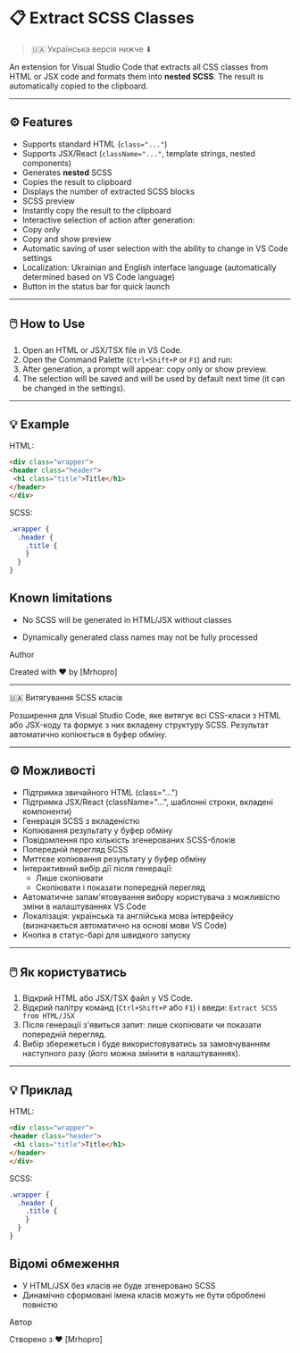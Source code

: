 # 📋 Extract SCSS Classes

> 🇺🇦 Українська версія нижче ⬇

An extension for Visual Studio Code that extracts all CSS classes from HTML or JSX code and formats them into **nested SCSS**. The result is automatically copied to the clipboard.

---

## ⚙️ Features

- Supports standard HTML (`class="..."`)
- Supports JSX/React (`className="..."`, template strings, nested components)
- Generates **nested** SCSS
- Copies the result to clipboard
- Displays the number of extracted SCSS blocks
- SCSS preview
- Instantly copy the result to the clipboard
- Interactive selection of action after generation:
- Copy only
- Copy and show preview
- Automatic saving of user selection with the ability to change in VS Code settings
- Localization: Ukrainian and English interface language (automatically determined based on VS Code language)
- Button in the status bar for quick launch

---

## 🖱️ How to Use

1. Open an HTML or JSX/TSX file in VS Code.
2. Open the Command Palette (`Ctrl+Shift+P` or `F1`) and run:
3. After generation, a prompt will appear: copy only or show preview.
4. The selection will be saved and will be used by default next time (it can be changed in the settings).

---

## 💡 Example

HTML:

```html
<div class="wrapper">
<header class="header">
 <h1 class="title">Title</h1>
</header>
</div>
```

SCSS:

```scss
.wrapper {
  .header {
    .title {
    }
  }
}
```

## Known limitations

- No SCSS will be generated in HTML/JSX without classes

- Dynamically generated class names may not be fully processed

Author

Created with ❤️ by [Mrhopro]

---

🇺🇦 Витягування SCSS класів

Розширення для Visual Studio Code, яке витягує всі CSS-класи з HTML або JSX-коду та формує з них вкладену структуру SCSS. Результат автоматично копіюється в буфер обміну.

---

 ## ⚙️ Можливості

 - Підтримка звичайного HTML (class="...")
 - Підтримка JSX/React (className="...", шаблонні строки, вкладені компоненти)
 - Генерація SCSS з вкладеністю
 - Копіювання результату у буфер обміну
 - Повідомлення про кількість згенерованих SCSS-блоків
 - Попередній перегляд SCSS
 - Миттєве копіювання результату у буфер обміну
- Інтерактивний вибір дії після генерації:
  - Лише скопіювати
  - Скопіювати і показати попередній перегляд
- Автоматичне запам'ятовування вибору користувача з можливістю зміни в налаштуваннях VS Code
- Локалізація: українська та англійська мова інтерфейсу (визначається автоматично на основі мови VS Code)
- Кнопка в статус-барі для швидкого запуску

---

 ## 🖱️ Як користуватись

 1. Відкрий HTML або JSX/TSX файл у VS Code.
 2. Відкрий палітру команд (`Ctrl+Shift+P` або `F1`) і введи:
 ```Extract SCSS from HTML/JSX```
 3. Після генерації з'явиться запит: лише скопіювати чи показати попередній перегляд.
 4. Вибір збережеться і буде використовуватись за замовчуванням наступного разу (його можна змінити в налаштуваннях).

---

 ## 💡 Приклад
 HTML:

```html
<div class="wrapper">
<header class="header">
 <h1 class="title">Title</h1>
</header>
</div>
```

SCSS:

```scss
.wrapper {
  .header {
    .title {
    }
  }
}
```

## Відомі обмеження

- У HTML/JSX без класів не буде згенеровано SCSS
- Динамічно сформовані імена класів можуть не бути оброблені повністю

Автор

Створено з ❤️ [Mrhopro]